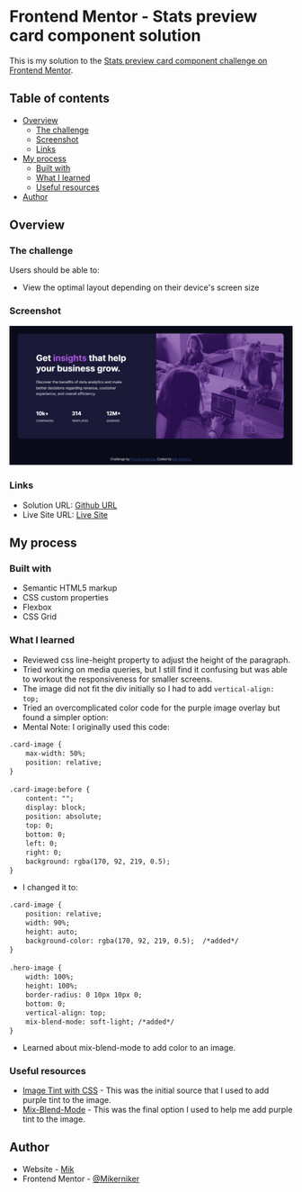 # Frontend Mentor - Stats preview card component solution

This is my solution to the [Stats preview card component challenge on Frontend Mentor](https://www.frontendmentor.io/challenges/stats-preview-card-component-8JqbgoU62).  

## Table of contents

- [Overview](#overview)
  - [The challenge](#the-challenge)
  - [Screenshot](#screenshot)
  - [Links](#links)
- [My process](#my-process)
  - [Built with](#built-with)
  - [What I learned](#what-i-learned)
  - [Useful resources](#useful-resources)
- [Author](#author)

## Overview

### The challenge

Users should be able to:

- View the optimal layout depending on their device's screen size

### Screenshot

![](./screenshotfementor.PNG)


### Links

- Solution URL: [Github URL](https://github.com/Mikerniker/Frontend-Mentor-Challenges/tree/main/005%20Stats%20Preview%20Card)
- Live Site URL: [Live Site](https://fementor-stats-preview-card-component.netlify.app/)

## My process

### Built with

- Semantic HTML5 markup
- CSS custom properties
- Flexbox
- CSS Grid

### What I learned

- Reviewed css line-height property to adjust the height of the paragraph.
- Tried working on media queries, but I still find it confusing but was able to workout the responsiveness for smaller screens.
- The image did not fit the div initially so I had to add `vertical-align: top;`
- Tried an overcomplicated color code for the purple image overlay but found a simpler option:
- Mental Note: I originally used this code:
```
.card-image {
    max-width: 50%;
    position: relative; 
}

.card-image:before {
    content: "";
    display: block;
    position: absolute;
    top: 0;
    bottom: 0;
    left: 0;
    right: 0;
    background: rgba(170, 92, 219, 0.5);
}
```
- I changed it to:
```
.card-image {
    position: relative;   
    width: 90%;
    height: auto; 
    background-color: rgba(170, 92, 219, 0.5);  /*added*/
}

.hero-image {  
    width: 100%;
    height: 100%; 
    border-radius: 0 10px 10px 0;
    bottom: 0;
    vertical-align: top;
    mix-blend-mode: soft-light; /*added*/
}
```
- Learned about mix-blend-mode to add color to an image.

### Useful resources

- [Image Tint with CSS](https://www.impressivewebs.com/image-tint-blend-css/) - This was the initial source that I used to add purple tint to the image.
- [Mix-Blend-Mode](https://www.w3schools.com/cssref/pr_mix-blend-mode.php) - This was the final option I used to help me add purple tint to the image.


## Author

- Website - [Mik](https://mikerniker.github.io/Project_Website/)
- Frontend Mentor - [@Mikerniker](https://www.frontendmentor.io/profile/Mikerniker)
